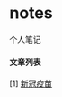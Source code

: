# notes
个人笔记


#### 文章列表
[1] [新冠疫苗 ](https://github.com/zengjunjie1026/notes/blob/main/%E6%96%B0%E5%86%A0%E7%96%AB%E8%8B%97.md)
